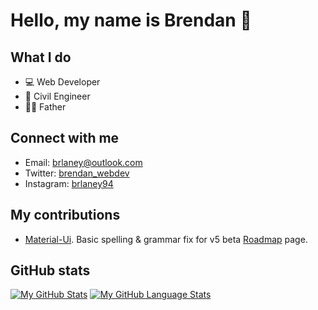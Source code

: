 # Hello, my name is Brendan 👋

## What I do

- 💻 Web Developer
- 🔧 Civil Engineer 
- 👨‍👦 Father

## Connect with me

* Email: <brlaney@outlook.com>
* Twitter: [brendan_webdev](https://twitter.com/Brendan_webdev)
* Instagram: [brlaney94](https://www.instagram.com/brlaney94/)

## My contributions

- [Material-Ui](https://github.com/mui-org/material-ui). Basic spelling & grammar fix for v5 beta [Roadmap](https://next.material-ui.com/discover-more/roadmap/) page. 

## GitHub stats

[![My GitHub Stats](https://github-readme-stats.vercel.app/api/?username=brlaney&count_private=true&theme=tokyonight&showicons=true)]()
[![My GitHub Language Stats](https://github-readme-stats.vercel.app/api/top-langs/?username=brlaney&langs_count=5&theme=tokyonight)]()
